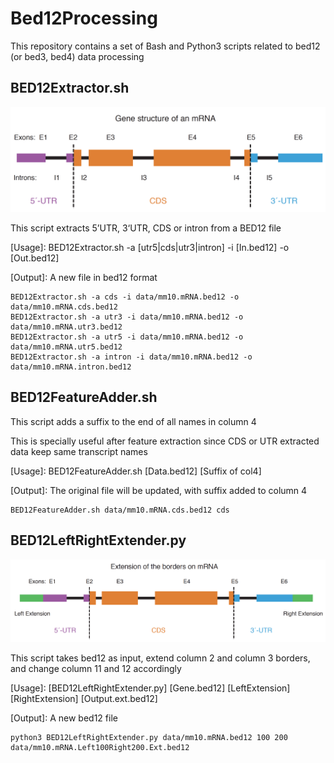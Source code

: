 # Bed12Processing
This repository contains a set of Bash and Python3 scripts related to bed12 (or bed3, bed4) data processing

## BED12Extractor.sh
![](images/GeneStructure.png)

This script extracts 5’UTR, 3‘UTR, CDS or intron from a BED12 file

[Usage]: BED12Extractor.sh -a [utr5|cds|utr3|intron] -i [In.bed12] -o [Out.bed12]

[Output]: A new file in bed12 format

```
BED12Extractor.sh -a cds -i data/mm10.mRNA.bed12 -o data/mm10.mRNA.cds.bed12
BED12Extractor.sh -a utr3 -i data/mm10.mRNA.bed12 -o data/mm10.mRNA.utr3.bed12
BED12Extractor.sh -a utr5 -i data/mm10.mRNA.bed12 -o data/mm10.mRNA.utr5.bed12
BED12Extractor.sh -a intron -i data/mm10.mRNA.bed12 -o data/mm10.mRNA.intron.bed12
```

## BED12FeatureAdder.sh

This script adds a suffix to the end of all names in column 4

This is specially useful after feature extraction since CDS or UTR extracted data keep same transcript names

[Usage]: BED12FeatureAdder.sh [Data.bed12] [Suffix of col4] 

[Output]: The original file will be updated, with suffix added to column 4

```
BED12FeatureAdder.sh data/mm10.mRNA.cds.bed12 cds
```

## BED12LeftRightExtender.py

![](images/BorderExtension.png)

This script takes bed12 as input, extend column 2 and column 3 borders, and change column 11 and 12 accordingly

[Usage]: [BED12LeftRightExtender.py] [Gene.bed12] [LeftExtension] [RightExtension] [Output.ext.bed12]

[Output]: A new bed12 file

```
python3 BED12LeftRightExtender.py data/mm10.mRNA.bed12 100 200 data/mm10.mRNA.Left100Right200.Ext.bed12
```
